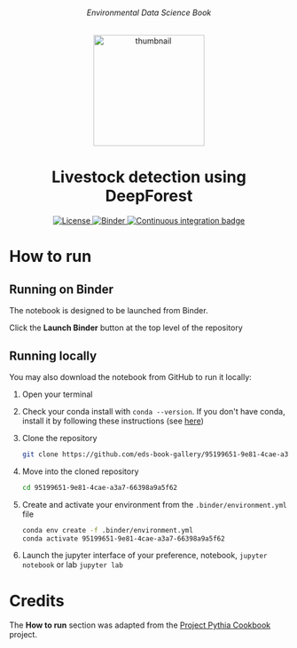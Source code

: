 <div align="center">
    <h6>Environmental Data Science Book</h6>
</div>

<p align="center">
<img src="https://github.com/alan-turing-institute/environmental-ds-book/blob/master/book/figures/logo/logo.png?raw=True" alt="thumbnail" width="200"/>
</p>

<div align="center">
    <h1>Livestock detection using DeepForest</h1>
</div>

<p align="center">
    <a href="https://github.com/eds-book-gallery/[repository name]/blob/main/LICENSE">
        <img alt="License" src="https://img.shields.io/badge/License-MIT-yellow.svg">
    </a>
    <a href="http://mybinder.org/v2/gh/eds-book-gallery/95199651-9e81-4cae-a3a7-66398a9a5f62/review?labpath=notebook.ipynb">
        <img alt="Binder" src="https://mybinder.org/badge_logo.svg">
    </a>
    <a href="https://github.com/eds-book-gallery/95199651-9e81-4cae-a3a7-66398a9a5f62/actions/workflows/render.yaml/badge.svg">
        <img alt="Continuous integration badge" src="https://github.com/eds-book-gallery/95199651-9e81-4cae-a3a7-66398a9a5f62/actions/workflows/render.yaml/badge.svg">
    </a>
    <br/>
</p>

# How to run

## Running on Binder
The notebook is designed to be launched from Binder. 

Click the **Launch Binder** button at the top level of the repository

## Running locally
You may also download the notebook from GitHub to run it locally:
1. Open your terminal

2. Check your conda install with `conda --version`. If you don't have conda, install it by following these instructions (see [here](https://docs.conda.io/en/latest/miniconda.html))

3. Clone the repository
    ```bash
    git clone https://github.com/eds-book-gallery/95199651-9e81-4cae-a3a7-66398a9a5f62.git
    ```

4. Move into the cloned repository
    ```bash
    cd 95199651-9e81-4cae-a3a7-66398a9a5f62
    ```

5. Create and activate your environment from the `.binder/environment.yml` file
    ```bash
    conda env create -f .binder/environment.yml
    conda activate 95199651-9e81-4cae-a3a7-66398a9a5f62
    ```  

6. Launch the jupyter interface of your preference, notebook, `jupyter notebook` or lab `jupyter lab`

# Credits
The **How to run** section was adapted from the [Project Pythia Cookbook](https://cookbooks.projectpythia.org/) project.

 